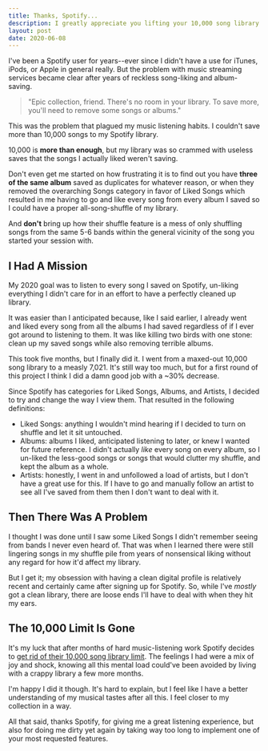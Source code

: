 ```yaml
---
title: Thanks, Spotify...
description: I greatly appreciate you lifting your 10,000 song library limit, but couldn't you have told us this was happening sooner?
layout: post
date: 2020-06-08
---
```

I've been a Spotify user for years--ever since I didn't have a use for iTunes, iPods, or Apple in general really. But the problem with music streaming services became clear after years of reckless song-liking and album-saving.

> "Epic collection, friend. There's no room in your library. To save more, you'll need to remove some songs or albums."

This was the problem that plagued my music listening habits. I couldn't save more than 10,000 songs to my Spotify library.

10,000 is **more than enough**, but my library was so crammed with useless saves that the songs I actually liked weren't saving.

Don't even get me started on how frustrating it is to find out you have **three of the same album** saved as duplicates for whatever reason, or when they removed the overarching Songs category in favor of Liked Songs which resulted in me having to go and like every song from every album I saved so I could have a proper all-song-shuffle of my library.

And **don't** bring up how their shuffle feature is a mess of only shuffling songs from the same 5-6 bands within the general vicinity of the song you started your session with.

## I Had A Mission
My 2020 goal was to listen to every song I saved on Spotify, un-liking everything I didn't care for in an effort to have a perfectly cleaned up library.

It was easier than I anticipated because, like I said earlier, I already went and liked every song from all the albums I had saved regardless of if I ever got around to listening to them. It was like killing two birds with one stone: clean up my saved songs while also removing terrible albums.

This took five months, but I finally did it. I went from a maxed-out 10,000 song library to a measly 7,021. It's still way too much, but for a first round of this project I think I did a damn good job with a ~30% decrease.

Since Spotify has categories for Liked Songs, Albums, and Artists, I decided to try and change the way I view them. That resulted in the following definitions:

* Liked Songs: anything I wouldn't mind hearing if I decided to turn on shuffle and let it sit untouched.
* Albums: albums I liked, anticipated listening to later, or knew I wanted for future reference. I didn't actually _like_ every song on every album, so I un-liked the less-good songs or songs that would clutter my shuffle, and kept the album as a whole.
* Artists: honestly, I went in and unfollowed a load of artists, but I don't have a great use for this. If I have to go and manually follow an artist to see all I've saved from them then I don't want to deal with it.

## Then There Was A Problem
I thought I was done until I saw some Liked Songs I didn't remember seeing from bands I never even heard of. That was when I learned there were still lingering songs in my shuffle pile from years of nonsensical liking without any regard for how it'd affect my library.

But I get it; my obsession with having a clean digital profile is relatively recent and certainly came after signing up for Spotify. So, while I've _mostly_ got a clean library, there are loose ends I'll have to deal with when they hit my ears.

## The 10,000 Limit Is Gone
It's my luck that after months of hard music-listening work Spotify decides to [get rid of their 10,000 song library limit](https://www.theverge.com/2020/5/26/21270409/spotify-song-library-limit-removed-music-downloads-playlists-feature). The feelings I had were a mix of joy and shock, knowing all this mental load could've been avoided by living with a crappy library a few more months.

I'm happy I did it though. It's hard to explain, but I feel like I have a better understanding of my musical tastes after all this. I feel closer to my collection in a way.

All that said, thanks Spotify, for giving me a great listening experience, but also for doing me dirty yet again by taking way too long to implement one of your most requested features.
